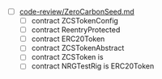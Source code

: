 * [ ] [code-review/ZeroCarbonSeed.md](code-review/ZeroCarbonSeed.md)
  * [ ] contract ZCSTokenConfig
  * [ ] contract ReentryProtected
  * [ ] contract ERC20Token
  * [ ] contract ZCSTokenAbstract
  * [ ] contract ZCSToken is 
  * [ ] contract NRGTestRig is ERC20Token